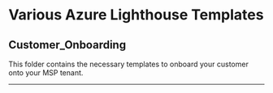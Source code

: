# Various Azure Lighthouse Templates

## Customer_Onboarding
This folder contains the necessary templates to onboard your customer onto your MSP tenant.

---

